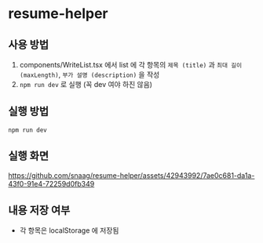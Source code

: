 # resume-helper

## 사용 방법
1. components/WriteList.tsx 에서 list 에 각 항목의 `제목 (title)` 과 `최대 길이 (maxLength)`, `부가 설명 (description)` 을 작성
2. `npm run dev` 로 실행 (꼭 dev 여야 하진 않음) 

## 실행 방법
```shell
npm run dev
```

## 실행 화면 
https://github.com/snaag/resume-helper/assets/42943992/7ae0c681-da1a-43f0-91e4-72259d0fb349




## 내용 저장 여부
- 각 항목은 localStorage 에 저장됨
